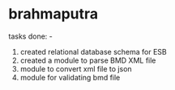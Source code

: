# brahmaputra

tasks done: -

1) created relational database schema for ESB
2) created a module to parse BMD XML file
3) module to convert  xml file to json
4) module for validating bmd file
